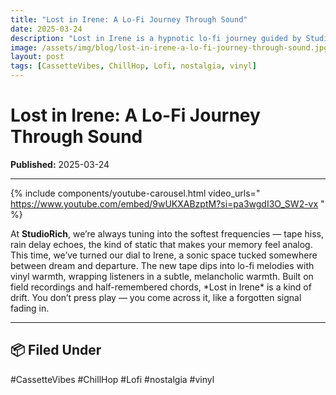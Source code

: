 ```yaml
---
title: "Lost in Irene: A Lo-Fi Journey Through Sound"
date: 2025-03-24
description: "Lost in Irene is a hypnotic lo-fi journey guided by StudioRich’s cassette textures and ambient nostalgia."
image: /assets/img/blog/lost-in-irene-a-lo-fi-journey-through-sound.jpg
layout: post
tags: [CassetteVibes, ChillHop, Lofi, nostalgia, vinyl]
---
```


# Lost in Irene: A Lo-Fi Journey Through Sound


**Published:** 2025-03-24  

---
<!-- Stream Banner and Features go here -->
{% include components/youtube-carousel.html video_urls="
https://www.youtube.com/embed/9wUKXABzptM?si=pa3wgdI3O_SW2-vx
" %}

<p><span>At </span><span><strong>StudioRich</strong></span><span>, we’re always tuning into the softest frequencies — tape hiss, rain delay echoes, the kind of static that makes your memory feel analog. This time, we’ve turned our dial to Irene, a sonic space tucked somewhere between dream and departure. The new tape dips into lo-fi melodies with vinyl warmth, wrapping listeners in a subtle, melancholic warmth. Built on field recordings and half-remembered chords, *Lost in Irene* is a kind of drift. You don’t press play — you come across it, like a forgotten signal fading in. </span></p>

---

## 📦 Filed Under
#CassetteVibes #ChillHop #Lofi #nostalgia #vinyl
